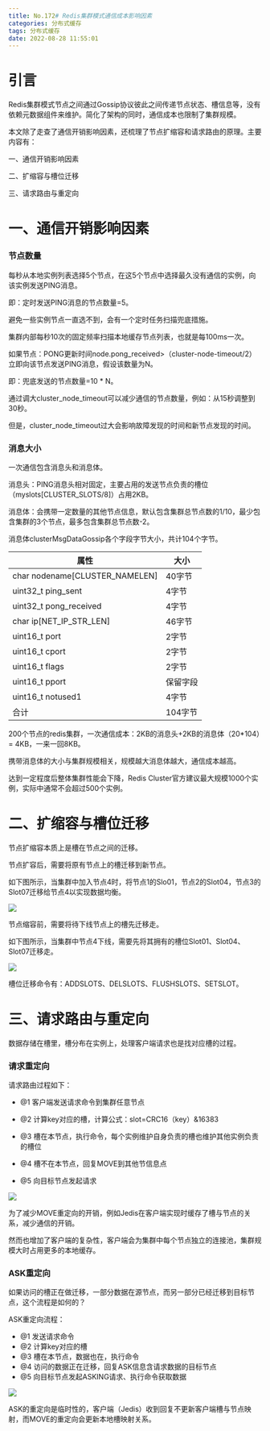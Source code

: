 ```yaml
---
title: No.172# Redis集群模式通信成本影响因素
categories: 分布式缓存
tags: 分布式缓存
date: 2022-08-28 11:55:01
---
```




# 引言



Redis集群模式节点之间通过Gossip协议彼此之间传递节点状态、槽信息等，没有依赖元数据组件来维护。简化了架构的同时，通信成本也限制了集群规模。



本文除了走查了通信开销影响因素，还梳理了节点扩缩容和请求路由的原理。主要内容有：



一、通信开销影响因素

二、扩缩容与槽位迁移

三、请求路由与重定向



# 一、通信开销影响因素



### 节点数量



每秒从本地实例列表选择5个节点，在这5个节点中选择最久没有通信的实例，向该实例发送PING消息。



即：定时发送PING消息的节点数量=5。



避免一些实例节点一直选不到，会有一个定时任务扫描兜底措施。



集群内部每秒10次的固定频率扫描本地缓存节点列表，也就是每100ms一次。



如果节点：PONG更新时间node.pong_received>（cluster-node-timeout/2）立即向该节点发送PING消息，假设该数量为N。



即：兜底发送的节点数量=10 * N。



通过调大cluster_node_timeout可以减少通信的节点数量，例如：从15秒调整到30秒。



但是，cluster_node_timeout过大会影响故障发现的时间和新节点发现的时间。



### 消息大小



一次通信包含消息头和消息体。



消息头：PING消息头相对固定，主要占用的发送节点负责的槽位（myslots[CLUSTER_SLOTS/8]）占用2KB。



消息体：会携带一定数量的其他节点信息，默认包含集群总节点数的1/10，最少包含集群的3个节点，最多包含集群总节点数-2。



消息体clusterMsgDataGossip各个字段字节大小，共计104个字节。

| 属性                           | 大小     |
| ------------------------------ | -------- |
| char nodename[CLUSTER_NAMELEN] | 40字节   |
| uint32_t ping_sent             | 4字节    |
| uint32_t pong_received         | 4字节    |
| char ip[NET_IP_STR_LEN]        | 46字节   |
| uint16_t port                  | 2字节    |
| uint16_t cport                 | 2字节    |
| uint16_t flags                 | 2字节    |
| uint16_t pport                 | 保留字段 |
| uint16_t notused1              | 4字节    |
| 合计                           | 104字节  |



200个节点的redis集群，一次通信成本：2KB的消息头+2KB的消息体（20*104）= 4KB，一来一回8KB。



携带消息体的大小与集群规模相关，规模越大消息体越大，通信成本越高。



达到一定程度后整体集群性能会下降，Redis Cluster官方建议最大规模1000个实例，实际中通常不会超过500个实例。





# 二、扩缩容与槽位迁移



节点扩缩容本质上是槽在节点之间的迁移。



节点扩容后，需要将原有节点上的槽迁移到新节点。



如下图所示，当集群中加入节点4时，将节点1的Slo01，节点2的Slot04，节点3的Slot07迁移给节点4以实现数据均衡。

![](https://raw.githubusercontent.com/yongliangcode/md-picture/master/img2/%E8%8A%82%E7%82%B9%E6%89%A9%E5%AE%B9.png)

节点缩容前，需要将待下线节点上的槽先迁移走。



如下图所示，当集群中节点4下线，需要先将其拥有的槽位Slot01、Slot04、Slot07迁移走。





![](https://raw.githubusercontent.com/yongliangcode/md-picture/master/img2/%E8%8A%82%E7%82%B9%E7%BC%A9%E5%AE%B9.png)



槽位迁移命令有：ADDSLOTS、DELSLOTS、FLUSHSLOTS、SETSLOT。







# 三、请求路由与重定向



数据存储在槽里，槽分布在实例上，处理客户端请求也是找对应槽的过程。



### 请求重定向

请求路由过程如下：

* @1 客户端发送请求命令到集群任意节点

* @2 计算key对应的槽，计算公式：slot=CRC16（key）&16383

* @3 槽在本节点，执行命令，每个实例维护自身负责的槽也维护其他实例负责的槽位
* @4 槽不在本节点，回复MOVE到其他节信息点
* @5 向目标节点发起请求



![](https://raw.githubusercontent.com/yongliangcode/md-picture/master/img2/%E8%AF%B7%E6%B1%82%E8%B7%AF%E7%94%B1%E8%BF%87%E7%A8%8B.png)

为了减少MOVE重定向的开销，例如Jedis在客户端实现时缓存了槽与节点的关系，减少通信的开销。



然而也增加了客户端的复杂性，客户端会为集群中每个节点独立的连接池，集群规模大时占用更多的本地缓存。



### ASK重定向



如果访问的槽正在做迁移，一部分数据在源节点，而另一部分已经迁移到目标节点，这个流程是如何的？



ASK重定向流程：

* @1 发送请求命令
* @2 计算key对应的槽
* @3 槽在本节点，数据也在，执行命令
* @4 访问的数据正在迁移，回复ASK信息含请求数据的目标节点
* @5 向目标节点发起ASKING请求、执行命令获取数据



![](https://raw.githubusercontent.com/yongliangcode/md-picture/master/img2/ASK%E9%87%8D%E5%AE%9A%E5%90%91%E6%B5%81%E7%A8%8B.png)



ASK的重定向是临时性的，客户端（Jedis）收到回复不更新客户端槽与节点映射，而MOVE的重定向会更新本地槽映射关系。









